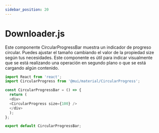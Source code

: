 ```yaml
---
sidebar_position: 20
---
```


# Downloader.js

Este componente CircularProgressBar muestra un indicador de progreso circular. Puedes ajustar el tamaño cambiando el valor de la propiedad size según tus necesidades. Este componente es útil para indicar visualmente que se está realizando una operación en segundo plano o que se está cargando algún contenido.

```js
import React from 'react';
import CircularProgress from '@mui/material/CircularProgress';

const CircularProgressBar = () => {
  return (
  <div>
  <CircularProgress size={100} />
  </div>
  );
};

export default CircularProgressBar;
```